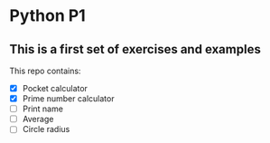 # Python P1
## This is a first set of exercises and examples
This repo contains:
- [x] Pocket calculator 
- [x] Prime number calculator
- [ ] Print name
- [ ] Average
- [ ] Circle radius
